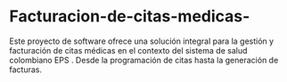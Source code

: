 # Facturacion-de-citas-medicas-
Este proyecto de software ofrece una solución integral para la gestión y facturación de citas médicas en el contexto del sistema de salud colombiano EPS . Desde la programación de citas hasta la generación de facturas.
